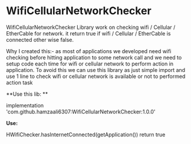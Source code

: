 # WifiCellularNetworkChecker
WifiCellularNetworkChecker Library work on checking wifi / Cellular / EtherCable for network.
it return true if  wifi / Cellular / EtherCable is connected other wise false.

Why I created this:-
as most of applications we developed need wifi checking before hitting application to some network call and we need to setup code each time for wifi or cellular
network to perform action in application. To avoid this we can use this library as just simple import and use 1 line to check wifi or cellular network is available 
or not to performed action task

**Use this lib: **

  implementation 'com.github.hamzaali6307:WifiCellularNetworkChecker:1.0.0'
  
**Use:**

  HWifiChecker.hasInternetConnected(getApplication()) return true 





